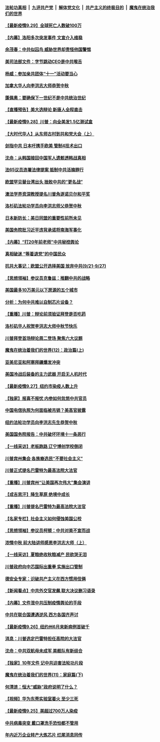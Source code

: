 ####  [法轮功真相](../../../../basic/blob/master/README.md?t=09291603) &nbsp;|&nbsp; [九评共产党](../../../../9ping.md/blob/master/README.md?t=09291603) &nbsp;|&nbsp; [解体党文化](../../../../jtdwh.md/blob/master/README.md?t=09291603)  &nbsp;|&nbsp; [共产主义的终极目的](../../../../gczydzjmd.md/blob/master/README.md?t=09291603) &nbsp;|&nbsp; [魔鬼在统治我们的世界](../../../../mgztzwmdsj.md/blob/master/README.md?t=09291603) 

#### [【最新疫情9.29】全球死亡人数破100万](../pages/nf4514/n12437955.md?t=09291603) 

#### [【内幕】洛阳多次突发事件 文宣介入维稳](../pages/nf4514/n12430560.md?t=09291603) 

#### [余茂春：中共似囚鸟 威胁世界却责怪他国警惕](../pages/nf4514/n12437290.md?t=09291603) 

#### [美司法部文件：字节跳动CEO是中共喉舌](../pages/nf4514/n12434867.md?t=09291603) 

#### [杨威：参加亲共团体“十一”活动要当心](../pages/nf4514/n12437909.md?t=09291603) 

#### [加拿大华人向李洪志大师恭贺中秋](../pages/nf4514/n12435346.md?t=09291603) 

#### [蓬佩奥：要确保下一世纪不是中共统治世纪](../pages/nf4514/n12437431.md?t=09291603) 

#### [【直播预告】美大选辩论 新唐人全程直击](../pages/nf4514/n12434823.md?t=09291603) 

#### [【最新疫情9.28】川普：向全美发1.5亿测试盒](../pages/nf4514/n12432587.md?t=09291603) 

#### [【大时代华人】从东师古村到共和党大会（上）](../pages/nf4514/n12437153.md?t=09291603) 

#### [剑指中共 日本吁携手欧美 管制4技术出口](../pages/nf4514/n12436837.md?t=09291603) 

#### [沈舟：从韩国接回中国军人遗骸透韩战真相](../pages/nf4514/n12434711.md?t=09291603) 

#### [法65议员连署法律提案 抵制中共活摘罪行](../pages/nf4514/n12437047.md?t=09291603) 

#### [欧盟罕见替台湾出头 挫败中共的“更名战”](../pages/nf4514/n12436713.md?t=09291603) 

#### [澳法学界资深教授提名川普角逐诺贝尔和平奖](../pages/nf4514/n12435748.md?t=09291603) 

#### [洛杉矶法轮功学员向李洪志师父恭贺中秋](../pages/nf4514/n12435189.md?t=09291603) 

#### [日本新防长：美日同盟的重要性前所未见](../pages/nf4514/n12435868.md?t=09291603) 

#### [美国务院批习近平违背承诺将南海军事化](../pages/nf4514/n12435689.md?t=09291603) 

#### [【内幕】“打20年前老师”中共秘控舆论](../pages/nf4514/n12431497.md?t=09291603) 

#### [真相破迷 “等着退党”的中国民众](../pages/nf4514/n12434558.md?t=09291603) 

#### [抗共大事记：欧盟公开选择美国 放弃中共(9/21-9/27)](../pages/nf4514/n12434868.md?t=09291603) 

#### [【思想领袖】参议员克鲁兹：推翻中共的战略](../pages/nf4514/n12422738.md?t=09291603) 

#### [美国最多10万美元以下房源的五个城市](../pages/nf4514/n12416509.md?t=09291603) 

#### [分析：为何中共难以自制芯片设备？](../pages/nf4514/n12434714.md?t=09291603) 

#### [【重播】川普：辩论前须验证拜登是否吃药](../pages/nf4514/n12434718.md?t=09291603) 

#### [洛杉矶华人祝贺李洪志大师中秋节快乐](../pages/nf4514/n12434749.md?t=09291603) 

#### [川普拜登首场辩论周二登场 聚焦六大议题](../pages/nf4514/n12434720.md?t=09291603) 

#### [魔鬼在统治着我们的世界(12)：政治篇(上)](../pages/nf4514/n10444576.md?t=09291603) 

#### [亚美尼亚和阿塞拜疆爆发冲突](../pages/nf4514/n12434403.md?t=09291603) 

#### [美国冷战后装备的主力武器 开启无人机时代](../pages/nf4514/n12431435.md?t=09291603) 

#### [【最新疫情9.27】纽约市染疫人数上升](../pages/nf4514/n12417933.md?t=09291603) 

#### [【独家】报喜不报忧 内参如何忽悠中共官员](../pages/nf4514/n12423330.md?t=09291603) 

#### [中国电信执照为何面临被吊销？美高官披露](../pages/nf4514/n12425243.md?t=09291603) 

#### [纽约法轮功学员向李洪志先生恭贺中秋](../pages/nf4514/n12433313.md?t=09291603) 

#### [美国国务院报告：中共破坏环境十一条恶行](../pages/nf4514/n12433703.md?t=09291603) 

#### [【一线采访】老板跑路 辽宁博创学校倒闭](../pages/nf4514/n12433440.md?t=09291603) 

#### [川普宾州集会 各族裔选民“不要社会主义”](../pages/nf4514/n12433492.md?t=09291603) 

#### [川普正式提名巴雷特为最高法院大法官](../pages/nf4514/n12433132.md?t=09291603) 

#### [【重播】川普宾州“让美国再次伟大”集会演讲](../pages/nf4514/n12433032.md?t=09291603) 

#### [【成吉思汗】降生草原 绝境中成长](../pages/nf4514/n12294991.md?t=09291603) 

#### [【重播】川普提名巴雷特为最高法院大法官](../pages/nf4514/n12431786.md?t=09291603) 

#### [【名家专栏】社会主义如何侵蚀美国公校](../pages/nf4514/n12425949.md?t=09291603) 

#### [【思想领袖】参议员柯顿：中共对美不宣而战](../pages/nf4514/n12370577.md?t=09291603) 

#### [浓情中秋 前大陆讲师感恩李洪志大师（上）](../pages/nf4514/n12410042.md?t=09291603) 

#### [【一线采访】夏粮绝收秋粮减产 民欲哭无泪](../pages/nf4514/n12432635.md?t=09291603) 

#### [川普政府向中芯国际出重拳 实施出口管制](../pages/nf4514/n12432633.md?t=09291603) 

#### [德安全专家：识破共产主义在西方惯用伎俩](../pages/nf4514/n12432546.md?t=09291603) 

#### [【新闻看点】中共外交官发飙 联大决议删习语录](../pages/nf4514/n12430820.md?t=09291603) 

#### [【内幕】文件泄中共压制疫情舆论的手段](../pages/nf4514/n12426038.md?t=09291603) 

#### [中共在联合国遭遇逆风 西方各国齐声讨](../pages/nf4514/n12430457.md?t=09291603) 

#### [【最新疫情9.26】纽约州6月来新病例首破千](../pages/nf4514/n12431627.md?t=09291603) 

#### [消息：川普选定巴雷特担任高院的大法官](../pages/nf4514/n12431626.md?t=09291603) 

#### [沈舟：中共双航母未成军 美舰队有新组合](../pages/nf4514/n12431217.md?t=09291603) 

#### [【独家】10年文件 记中共迫害法轮功片段](../pages/nf4514/n12415773.md?t=09291603) 

#### [魔鬼在统治着我们的世界(11)：家庭篇(下)](../pages/nf4514/n10440961.md?t=09291603) 

#### [何清涟：恒大“威胁”政府说明了什么？](../pages/nf4514/n12430658.md?t=09291603) 

#### [【视频】华为东莞实验室着火 至少三死](../pages/nf4514/n12429800.md?t=09291603) 

#### [【最新疫情9.25】美超过700万人染疫](../pages/nf4514/n12428793.md?t=09291603) 

#### [中共病毒突变 戴口罩洗手恐怕都不管用](../pages/nf4514/n12429962.md?t=09291603) 

#### [年内近万企业转产大炼芯片 烂尾消息同传](../pages/nf4514/n12430213.md?t=09291603) 

